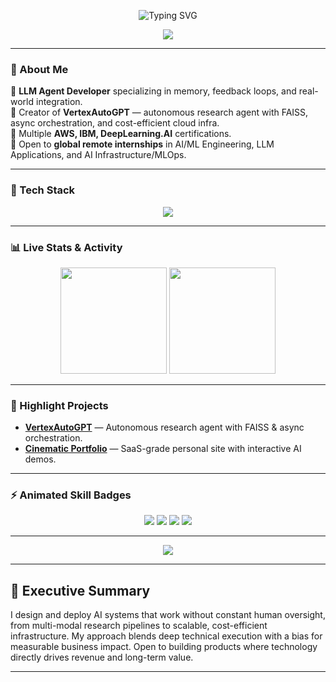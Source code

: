 <!-- Banner -->
<p align="center">
  <img src="https://readme-typing-svg.demolab.com?font=Orbitron&size=35&duration=3000&pause=800&color=00F0FF&center=true&vCenter=true&width=800&lines=Saurabh+Pareek;AI+%7C+Cloud+%7C+GPU+Engineer;Building+VertexAutoGPT;Elite-Level+OSS+Contributor" alt="Typing SVG" />
</p>

<!-- Animated Wave -->
<p align="center">
  <img src="https://capsule-render.vercel.app/api?type=waving&height=200&color=0:00F0FF,100:6C63FF&text=Saurabh%20Pareek&fontColor=FFFFFF&fontAlign=50&fontAlignY=40&animation=fadeIn" />
</p>

---

### 🧠 About Me  
💠 **LLM Agent Developer** specializing in memory, feedback loops, and real-world integration.  
💠 Creator of **VertexAutoGPT** — autonomous research agent with FAISS, async orchestration, and cost-efficient cloud infra.  
💠 Multiple **AWS, IBM, DeepLearning.AI** certifications.  
💠 Open to **global remote internships** in AI/ML Engineering, LLM Applications, and AI Infrastructure/MLOps.  

---

### 🚀 Tech Stack
<p align="center">
  <img src="https://skillicons.dev/icons?i=python,pytorch,c,cpp,aws,gcp,docker,fastapi,terraform,git,github,linux&perline=6" />
</p>

---

### 📊 Live Stats & Activity
<p align="center">
  <img src="https://github-readme-stats.vercel.app/api?username=SaurabhCodesAI&show_icons=true&theme=tokyonight&hide_border=true&count_private=true&include_all_commits=true" height="170px"/>
  <img src="https://github-readme-streak-stats.herokuapp.com/?user=SaurabhCodesAI&theme=tokyonight&hide_border=true" height="170px"/>
</p>

---

### 🎯 Highlight Projects
- **[VertexAutoGPT](https://github.com/SaurabhCodesAI/VertexAutoGPT)** — Autonomous research agent with FAISS & async orchestration.  
- **[Cinematic Portfolio](https://SaurabhCodesAI.tech)** — SaaS-grade personal site with interactive AI demos.  

---

### ⚡ Animated Skill Badges
<p align="center">
  <img src="https://img.shields.io/badge/AI/ML-Expert-00F0FF?style=for-the-badge&logo=tensorflow&logoColor=white" />
  <img src="https://img.shields.io/badge/GPU-CUDA%20C++-6C63FF?style=for-the-badge&logo=nvidia&logoColor=white" />
  <img src="https://img.shields.io/badge/Cloud-AWS%20%7C%20GCP-00F0FF?style=for-the-badge&logo=googlecloud&logoColor=white" />
  <img src="https://img.shields.io/badge/Infra-Docker%20%7C%20Terraform-6C63FF?style=for-the-badge&logo=docker&logoColor=white" />
</p>

---

<!-- Gradient Divider -->
<p align="center">
  <img src="https://capsule-render.vercel.app/api?type=rect&color=0:00F0FF,100:6C63FF&height=5&section=footer" />
</p>



---

## 🧭 Executive Summary
I design and deploy AI systems that work without constant human oversight, from multi-modal research pipelines to scalable, cost-efficient infrastructure. My approach blends deep technical execution with a bias for measurable business impact. Open to building products where technology directly drives revenue and long-term value.

---

<!-- ======= End README ======= -->
